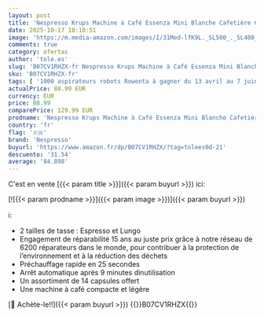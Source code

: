 ```yaml
---
layout: post
title: 'Nespresso Krups Machine à Café Essenza Mini Blanche Cafetière Capsule de Café YY2912FD'
date: 2025-10-17 18:10:51
image: 'https://m.media-amazon.com/images/I/31Med-lfK9L._SL500_._SL400_.jpg'
comments: true
category: ofertas
author: 'tole.es'
slug: 'B07CV1RHZX-fr Nespresso Krups Machine à Café Essenza Mini Blanche...'
sku: 'B07CV1RHZX-fr'
tags: [ '1000 aspirateurs robots Rowenta à gagner du 13 avril au 7 juin 2020 inclus','840ab542-680c-44a7-905c-f3d0ca959723_0','840ab542-680c-44a7-905c-f3d0ca959723_301','840ab542-680c-44a7-905c-f3d0ca959723_4001','840ab542-680c-44a7-905c-f3d0ca959723_9601','9cd171cb-1790-453f-a990-7ee7a4ca88dd_0','9cd171cb-1790-453f-a990-7ee7a4ca88dd_2501','9cd171cb-1790-453f-a990-7ee7a4ca88dd_4201','9cd171cb-1790-453f-a990-7ee7a4ca88dd_5801','9cd171cb-1790-453f-a990-7ee7a4ca88dd_7401','9cd171cb-1790-453f-a990-7ee7a4ca88dd_7901','9cd171cb-1790-453f-a990-7ee7a4ca88dd_9101','Arborist Merchandising Root','Cafetières à capsules','Cafetières, Machines à café et machines à expresso','Café, thé et expresso','Cuisine et Maison','Custom Stores','Jusquà 50€ remboursés pour lachat dun produit Cuisinart','Les produits préférés de nos clients Social: Cuisine et Maison','Les produits préférés de nos clients: Cuisine et Maison','Offre Nespresso','Offre Nespresso - Votre machine à 1€ pour un abonnement de 19€/mois de café','Promo Nespresso','Promo nespresso','Self Service','Special Features Stores','Votre machine à 1€ pour un abonnement de 19€/mois de café','nespresso','🇫🇷', ]
actualPrice: 88.99 EUR
currency: EUR
price: 88.99
comparePrice: 129.99 EUR
prodname: 'Nespresso Krups Machine à Café Essenza Mini Blanche Cafetière Capsule de Café YY2912FD'
country: 'fr'
flag: '🇫🇷'
brand: 'Nespresso'
buyurl: 'https://www.amazon.fr/dp/B07CV1RHZX/?tag=tolees0d-21'
descuento: '31.54'
average: '84.898'
---
```


C'est en vente [{{< param title >}}]({{< param buyurl >}}) ici:

[![{{< param prodname >}}]({{< param image >}})]({{< param buyurl >}})

ℹ️:

- 2 tailles de tasse : Espresso et Lungo
- Engagement de réparabilité 15 ans au juste prix grâce à notre réseau de 6200 réparateurs dans le monde, pour contribuer à la protection de l’environnement et à la réduction des déchets
- Préchauffage rapide en 25 secondes
- Arrêt automatique après 9 minutes dinutilisation
- Un assortiment de 14 capsules offert
- Une machine à café compacte et légère

[🛒 Achète-le!!]({{< param buyurl >}})
{{<world>}}B07CV1RHZX{{</world>}}
